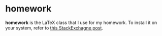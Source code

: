 # homework
**homework** is the LaTeX class that I use for my homework. To install it on your system, refer to [this StackExchagne post](https://tex.stackexchange.com/questions/1137/where-do-i-place-my-own-sty-or-cls-files-to-make-them-available-to-all-my-te).
